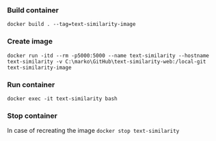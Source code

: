 ### Build container
`docker build . --tag=text-similarity-image`

### Create image
`docker run -itd --rm -p5000:5000 --name text-similarity --hostname text-similarity -v C:\marko\GitHub\text-similarity-web:/local-git text-similarity-image`

### Run container
`docker exec -it text-similarity bash`

### Stop container
In case of recreating the image
`docker stop text-similarity`
